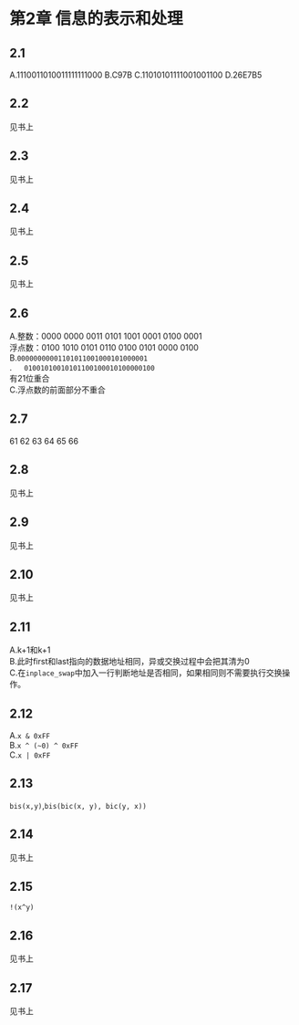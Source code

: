 # 第2章 信息的表示和处理

## 2.1
A.1110011010011111111000
B.C97B
C.11010101111001001100
D.26E7B5

## 2.2
见书上

## 2.3
见书上

## 2.4
见书上

## 2.5
见书上

## 2.6
A.整数：0000 0000 0011 0101 1001 0001 0100 0001  
浮点数：0100 1010 0101 0110 0100 0101 0000 0100  
B.`00000000001101011001000101000001`  
.`   01001010010101100100010100000100`  
有21位重合  
C.浮点数的前面部分不重合

## 2.7
61 62 63 64 65 66

## 2.8
见书上

## 2.9
见书上

## 2.10
见书上

## 2.11
A.k+1和k+1  
B.此时first和last指向的数据地址相同，异或交换过程中会把其清为0  
C.在`inplace_swap`中加入一行判断地址是否相同，如果相同则不需要执行交换操作。

## 2.12
A.`x & 0xFF`  
B.`x ^ (~0) ^ 0xFF`  
C.`x | 0xFF`

## 2.13
`bis(x,y)`,`bis(bic(x, y), bic(y, x))`

## 2.14
见书上

## 2.15
`!(x^y)`

## 2.16
见书上

## 2.17
见书上